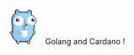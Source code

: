 ![alt text](https://github.com/jnprogrammer/jnprogrammer/blob/master/gifs/gophercoffee.gif?raw=true)
Golang and Cardano !

<!-- https://github.com/jnprogrammer/jnprogrammer
https://github.com/jnprogrammer/jnprogrammer/blob/master/gifs/gophercoffee.gif
**jnprogrammer/jnprogrammer** is a ✨ _special_ ✨ repository because its `README.md` (this file) appears on your GitHub profile.

Here are some ideas to get you started:

- 🔭 I’m currently working on ...
###- 🌱 I’m currently using Go to build projects in microservices, Protocal Buffers, ML and gRPC. 
- 👯 I’m looking to collaborate on ...
- 🤔 I’m looking for help with ...
- 💬 Ask me about ...
- 📫 How to reach me: ...
- 😄 Pronouns: ...
- ⚡ Fun fact: ...
-->
